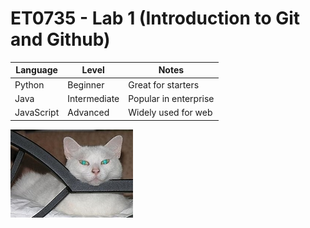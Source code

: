 # ET0735 - Lab 1 (Introduction to Git and Github)

| Language | Level     | Notes             |
|----------|-----------|-------------------|
| Python   | Beginner  | Great for starters|
| Java     | Intermediate | Popular in enterprise|
| JavaScript| Advanced | Widely used for web |

![WAIYAN](image.png)